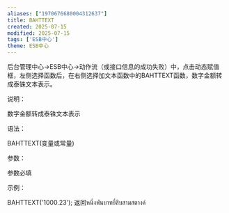 ```yaml
---
aliases: ["1970676680004312637"]
title: BAHTTEXT
created: 2025-07-15
modified: 2025-07-15
tags: ['ESB中心']
theme: ESB中心
---
```


后台管理中心->ESB中心->动作流（或接口信息的成功失败）中，点击动态赋值框，左侧选择函数后，在右侧选择加文本函数中的BAHTTEXT函数，数字金额转成泰铢文本表示。

说明：

数字金额转成泰铢文本表示

语法：

BAHTTEXT(变量或常量)

参数：

参数必填

示例：

BAHTTEXT('1000.23'); 返回หนึ่งพันบาทยี่สิบสามสตางค์